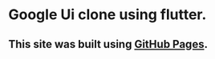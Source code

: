 # Google Ui clone using flutter.
## This site was built using [GitHub Pages](https://pages.github.com/).

